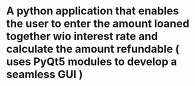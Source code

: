 # A python application that enables the user  to enter the  amount loaned together wio interest rate and calculate the amount refundable ( uses  PyQt5 modules  to  develop a  seamless GUI )
 
  
 
    
 
 
